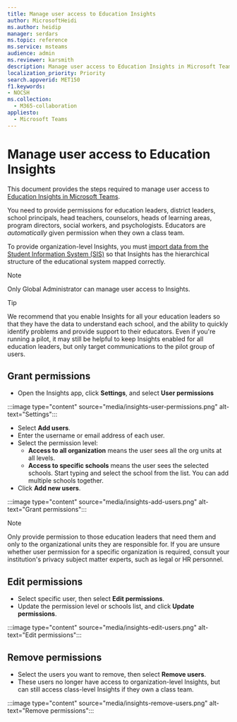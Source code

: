 ```yaml
---
title: Manage user access to Education Insights
author: MicrosoftHeidi
ms.author: heidip
manager: serdars
ms.topic: reference
ms.service: msteams
audience: admin
ms.reviewer: karsmith
description: Manage user access to Education Insights in Microsoft Teams.
localization_priority: Priority
search.appverid: MET150
f1.keywords:
- NOCSH
ms.collection: 
  - M365-collaboration
appliesto: 
  - Microsoft Teams
---
```


# Manage user access to Education Insights

This document provides the steps required to manage user access to [Education Insights in Microsoft Teams](class-insights.md).

You need to provide permissions for education leaders, district leaders, school principals, head teachers, counselors, heads of learning areas, program directors, social workers, and psychologists. Educators are *automatically* given permission when they own a class team.

To provide organization-level Insights, you must [import data from the Student Information System (SIS)](education-insights-sis-data-sync.md) so that Insights has the hierarchical structure of the educational system mapped correctly.

> [!NOTE]
> Only Global Administrator can manage user access to Insights.

> [!TIP]
> We recommend that you enable Insights for all your education leaders so that they have the data to understand each school, and the ability to quickly identify problems and provide support to their educators. Even if you're running a pilot, it may still be helpful to keep Insights enabled for all education leaders, but only target communications to the pilot group of users.



## Grant permissions

* Open the Insights app, click **Settings**, and select **User permissions**

:::image type="content" source="media/insights-user-permissions.png" alt-text="Settings":::

* Select **Add users**.
* Enter the username or email address of each user.
* Select the permission level:
  * **Access to all organization** means the user sees all the org units at all levels.
  * **Access to specific schools** means the user sees the selected schools. Start typing and select the school from the list. You can add multiple schools together.
* Click **Add new users**.

:::image type="content" source="media/insights-add-users.png" alt-text="Grant permissions":::

> [!NOTE]
> Only provide permission to those education leaders that need them and only to the organizational units they are responsible for. If you are unsure whether user permission for a specific organization is required, consult your institution's privacy subject matter experts, such as legal or HR personnel.

## Edit permissions
* Select specific user, then select **Edit permissions**.
* Update the permission level or schools list, and click **Update permissions**.

:::image type="content" source="media/insights-edit-users.png" alt-text="Edit permissions":::

## Remove permissions
* Select the users you want to remove, then select **Remove users**.
* These users no longer have access to organization-level Insights, but can still access class-level Insights if they own a class team.

:::image type="content" source="media/insights-remove-users.png" alt-text="Remove permissions":::
